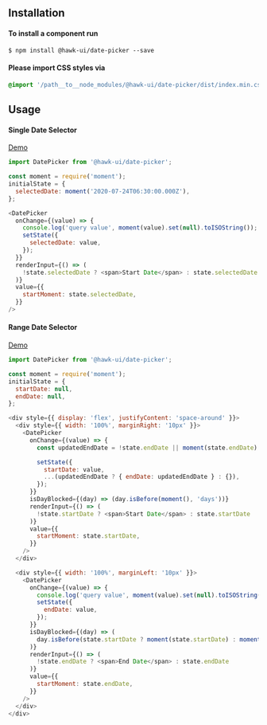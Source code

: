 ## Installation


#### To install a component run
`$ npm install @hawk-ui/date-picker --save`


#### Please import CSS styles via
```scss noeditor
@import '/path__to__node_modules/@hawk-ui/date-picker/dist/index.min.css
```


## Usage


#### Single Date Selector
[Demo](https://hawk.wallnit.com/#!/DatePicker/1)
```js static
import DatePicker from '@hawk-ui/date-picker';
```
```js
const moment = require('moment');
initialState = {
  selectedDate: moment('2020-07-24T06:30:00.000Z'),
};

<DatePicker
  onChange={(value) => {
    console.log('query value', moment(value).set(null).toISOString());
    setState({
      selectedDate: value,
    });
  }}
  renderInput={() => (
    !state.selectedDate ? <span>Start Date</span> : state.selectedDate
  )}
  value={{
    startMoment: state.selectedDate,
  }}
/>
```


#### Range Date Selector
[Demo](https://hawk.wallnit.com/#!/DatePicker/3)
```js static
import DatePicker from '@hawk-ui/date-picker';
```
```js
const moment = require('moment');
initialState = {
  startDate: null,
  endDate: null,
};

<div style={{ display: 'flex', justifyContent: 'space-around' }}>
  <div style={{ width: '100%', marginRight: '10px' }}>
    <DatePicker
      onChange={(value) => {
        const updatedEndDate = !state.endDate || moment(state.endDate).isBefore(moment(value), 'days') ? value : null;

        setState({
          startDate: value,
          ...(updatedEndDate ? { endDate: updatedEndDate } : {}),
        });
      }}
      isDayBlocked={(day) => (day.isBefore(moment(), 'days'))}
      renderInput={() => (
        !state.startDate ? <span>Start Date</span> : state.startDate
      )}
      value={{
        startMoment: state.startDate,
      }}
    />
  </div>

  <div style={{ width: '100%', marginLeft: '10px' }}>
    <DatePicker
      onChange={(value) => {
        console.log('query value', moment(value).set(null).toISOString());
        setState({
          endDate: value,
        });
      }}
      isDayBlocked={(day) => (
        day.isBefore(state.startDate ? moment(state.startDate) : moment(), 'days')
      )}
      renderInput={() => (
        !state.endDate ? <span>End Date</span> : state.endDate
      )}
      value={{
        startMoment: state.endDate,
      }}
    />
  </div>
</div>
```
